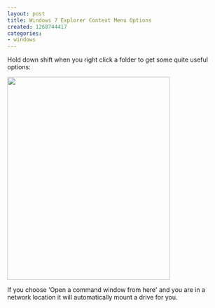 ```yaml
---
layout: post
title: Windows 7 Explorer Context Menu Options
created: 1268744417
categories:
- windows
---
```

<p>Hold down shift when you right click a folder to get some quite useful options:&nbsp;</p>
<p><img width="371" height="464" alt="" src="/sites/default/files/cfh.gif" /></p>
<p>If you choose 'Open a command window from here' and you are in a network location it will automatically mount a drive for you.</p>
